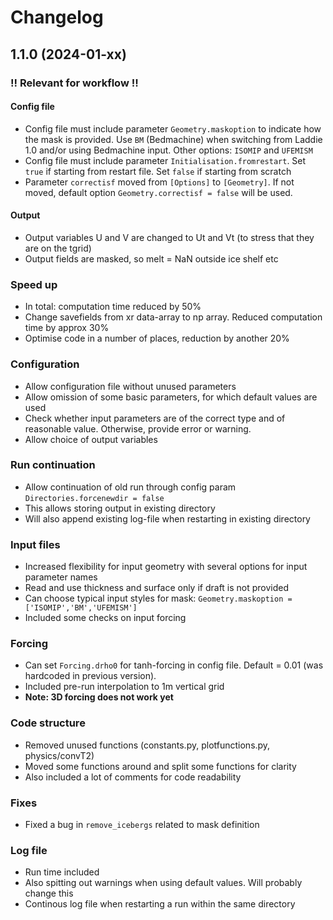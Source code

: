 # Changelog

## 1.1.0 (2024-01-xx)

### **!! Relevant for workflow !!**

#### Config file

- Config file must include parameter `Geometry.maskoption` to indicate how the mask is provided. Use `BM` (Bedmachine) when switching from Laddie 1.0 and/or using Bedmachine input. Other options: `ISOMIP` and `UFEMISM`
- Config file must include parameter `Initialisation.fromrestart`. Set `true` if starting from restart file. Set `false` if starting from scratch
- Parameter `correctisf` moved from `[Options]` to `[Geometry]`. If not moved, default option `Geometry.correctisf = false` will be used.

#### Output

- Output variables U and V are changed to Ut and Vt (to stress that they are on the tgrid)
- Output fields are masked, so melt = NaN outside ice shelf etc

### Speed up

- In total: computation time reduced by 50%
- Change savefields from xr data-array to np array. Reduced computation time by approx 30%
- Optimise code in a number of places, reduction by another 20%

### Configuration

- Allow configuration file without unused parameters
- Allow omission of some basic parameters, for which default values are used
- Check whether input parameters are of the correct type and of reasonable value. Otherwise, provide error or warning.
- Allow choice of output variables

### Run continuation

- Allow continuation of old run through config param `Directories.forcenewdir = false`
- This allows storing output in existing directory
- Will also append existing log-file when restarting in existing directory

### Input files

- Increased flexibility for input geometry with several options for input parameter names
- Read and use thickness and surface only if draft is not provided
- Can choose typical input styles for mask: `Geometry.maskoption = ['ISOMIP','BM','UFEMISM']`
- Included some checks on input forcing

### Forcing

- Can set `Forcing.drho0` for tanh-forcing in config file. Default = 0.01 (was hardcoded in previous version).
- Included pre-run interpolation to 1m vertical grid
- **Note: 3D forcing does not work yet**

### Code structure

- Removed unused functions (constants.py, plotfunctions.py, physics/convT2)
- Moved some functions around and split some functions for clarity
- Also included a lot of comments for code readability

### Fixes

- Fixed a bug in `remove_icebergs` related to mask definition

### Log file

- Run time included
- Also spitting out warnings when using default values. Will probably change this
- Continous log file when restarting a run within the same directory
